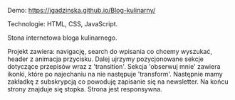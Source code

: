 Demo: https://jgadzinska.github.io/Blog-kulinarny/

Technologie: HTML, CSS, JavaScript.

Stona internetowa bloga kulinarnego.


Projekt zawiera: navigację, search do wpisania co chcemy wyszukać, header z animacja przycisku. 
Dalej ujrzymy pozycjonowane sekcje dotyczące przepisów wraz z 'transition'. Sekcja 'obserwuj mnie' zawiera ikonki, które po najechaniu na nie następuje 'transform'.
Następnie mamy zakładkę z subskrypcją co powoduję zapisanie się na newsletter.
Na końcu strony znajduje się stopka. 
Strona jest responsywna.
